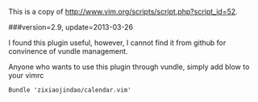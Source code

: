 This is a copy of http://www.vim.org/scripts/script.php?script_id=52.

###version=2.9, update=2013-03-26

I found this plugin useful, however, I cannot find it from github for convinence of vundle management.

Anyone who wants to use this plugin through vundle, simply add blow to your vimrc
    
    Bundle 'zixiaojindao/calendar.vim'


